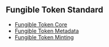 ## Fungible Token Standard

- [Fungible Token Core](Core.md)
- [Fungible Token Metadata](Metadata.md)
- [Fungible Token Minting](Minting.md)
